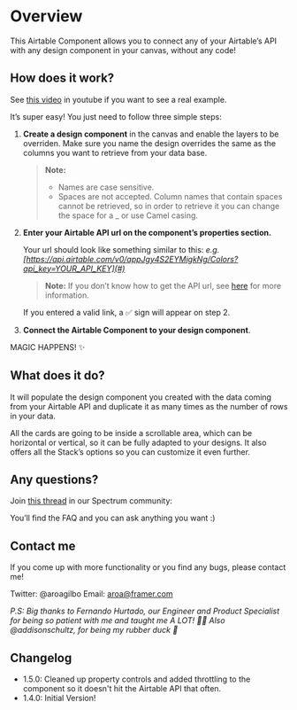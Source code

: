 # Overview

This Airtable Component allows you to connect any of your Airtable’s API with any design component in your canvas, without any code!

## How does it work?

See [this video](https://www.youtube.com/watch?v=d1ydbYiI8ko) in youtube if you want to see a real example.

It’s super easy! You just need to follow three simple steps:

1. **Create a design component** in the canvas and enable the layers to be overriden. Make sure you name the design overrides the same as the columns you want to retrieve from your data base.

   > **Note:**
   >
   > - Names are case sensitive.
   > - Spaces are not accepted. Column names that contain spaces cannot be retrieved, so in order to retrieve it you can change the space for a \_ or use Camel casing.

2. **Enter your Airtable API url on the component’s properties section.**

   Your url should look like something similar to this: _e.g. [https://api.airtable.com/v0/appJgy4S2EYMigkNg/Colors?api_key=YOUR_API_KEY](#)_

   > **Note:** If you don’t know how to get the API url, see [here](https://airtable.com/api) for more information.

   If you entered a valid link, a ✅ sign will appear on step 2.

3. **Connect the Airtable Component to your design component**.

MAGIC HAPPENS! ✨

## What does it do?

It will populate the design component you created with the data coming from your Airtable API and duplicate it as many times as the number of rows in your data.

All the cards are going to be inside a scrollable area, which can be horizontal or vertical, so it can be fully adapted to your designs. It also offers all the Stack’s options so you can customize it even further.

## Any questions?

Join [this thread](https://spectrum.chat/framer/resources/airtable-component-faq~00541402-38b6-4a16-9c94-71384612415e) in our Spectrum community:

You’ll find the FAQ and you can ask anything you want :)

## Contact me

If you come up with more functionality or you find any bugs, please contact me!

Twitter: @aroagilbo
Email: aroa@framer.com

_P.S: Big thanks to Fernando Hurtado, our Engineer and Product Specialist for being so patient with me and taught me A LOT! 🙌🏼 Also @addisonschultz, for being my rubber duck 🙈_

## Changelog

- 1.5.0: Cleaned up property controls and added throttling to the component so it doesn't hit the Airtable API that often.
- 1.4.0: Initial Version!
